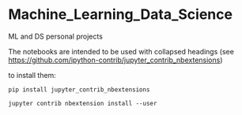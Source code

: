 # Machine_Learning_Data_Science
ML and DS personal projects

The notebooks are intended to be used with collapsed headings
(see https://github.com/ipython-contrib/jupyter_contrib_nbextensions)

to install them:

`pip install jupyter_contrib_nbextensions`

`jupyter contrib nbextension install --user`
